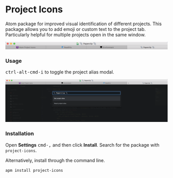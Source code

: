Project Icons
=============

Atom package for improved visual identification of different projects.  This package allows you to add emoji or custom text to the project tab.  Particularly helpful for multiple projects open in the same window.

![Preview](preview.png)

### Usage

<kbd>ctrl-alt-cmd-i</kbd> to toggle the project alias modal.

![Usage](project_alias.png)

### Installation

Open __Settings__ <kbd>cmd-,</kbd> and then click __Install__.  Search for the package with `project-icons`.

Alternatively, install through the command line.

```
apm install project-icons
```
